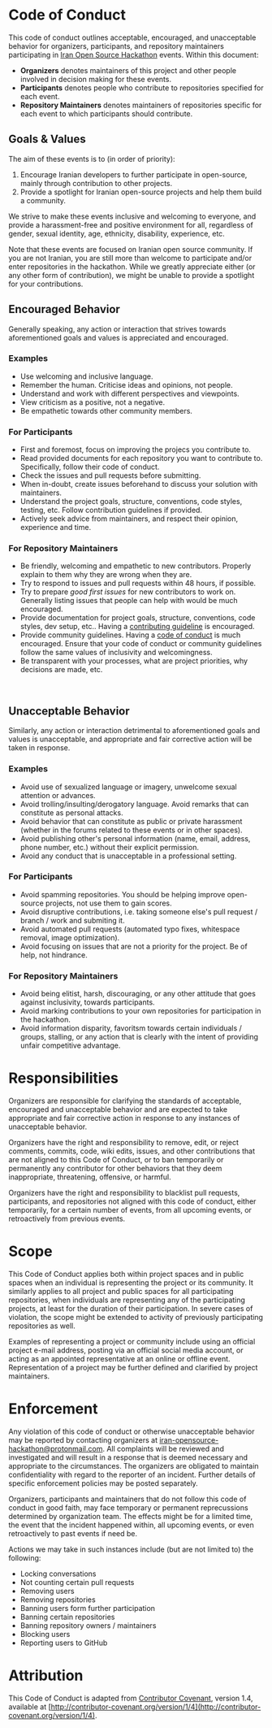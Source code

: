 # Code of Conduct

This code of conduct outlines acceptable, encouraged, and unacceptable behavior for organizers, participants, and repository maintainers
participating in [Iran Open Source Hackathon](https://github.com/OSS-Hackathon/IranOpenSourceHackathon) events. Within this document:

- **Organizers** denotes maintainers of this project and other people involved in decision making for these events.
- **Participants** denotes people who contribute to repositories specified for each event.
- **Repository Maintainers** denotes maintainers of repositories specific for each event to which participants should contribute.

## Goals & Values

The aim of these events is to (in order of priority):

1. Encourage Iranian developers to further participate in open-source, mainly through contribution to other projects.
2. Provide a spotlight for Iranian open-source projects and help them build a community.

We strive to make these events inclusive and welcoming to everyone, and provide a harassment-free and positive
environment for all, regardless of gender, sexual identity, age, ethnicity, disability, 
experience, etc.

Note that these events are focused on Iranian open source community. If you are not Iranian, you are still more than welcome to 
participate and/or enter repositories in the hackathon. While we greatly appreciate either (or any other form of contribution),
we might be unable to provide a spotlight for your contributions.

## Encouraged Behavior

Generally speaking, any action or interaction that strives towards aforementioned goals and values
is appreciated and encouraged.

### Examples

- Use welcoming and inclusive language.
- Remember the human. Criticise ideas and opinions, not people.
- Understand and work with different perspectives and viewpoints.
- View criticism as a positive, not a negative.
- Be empathetic towards other community members.

### For Participants

- First and foremost, focus on improving the projecs you contribute to.
- Read provided documents for each repository you want to contribute to. Specifically, follow their code of conduct.
- Check the issues and pull requests before submitting.
- When in-doubt, create issues beforehand to discuss your solution with maintainers.
- Understand the project goals, structure, conventions, code styles, testing, etc. Follow contribution guidelines if provided.
- Actively seek advice from maintainers, and respect their opinion, experience and time.

### For Repository Maintainers

- Be friendly, welcoming and empathetic to new contributors. Properly explain to them why they are wrong when they are.
- Try to respond to issues and pull requests within 48 hours, if possible.
- Try to prepare _good first issues_ for new contributors to work on. Generally listing issues that people can help with would be much encouraged.
- Provide documentation for project goals, structure, conventions, code styles, dev setup, etc.. Having a [contributing guideline](https://docs.github.com/en/communities/setting-up-your-project-for-healthy-contributions/setting-guidelines-for-repository-contributors) is encouraged.
- Provide community guidelines. Having a [code of conduct](https://opensource.guide/code-of-conduct/) is much encouraged. Ensure that your code of conduct or community guidelines follow the same values of inclusivity and welcomingness.
- Be transparent with your processes, what are project priorities, why decisions are made, etc.

<br>

## Unacceptable Behavior

Similarly, any action or interaction detrimental to aforementioned goals and values
is unacceptable, and appropriate and fair corrective action will be taken in response.

### Examples

- Avoid use of sexualized language or imagery, unwelcome sexual attention or advances.
- Avoid trolling/insulting/derogatory language. Avoid remarks that can constitute as personal attacks.
- Avoid behavior that can constitute as public or private harassment (whether in the forums related to these events or in other spaces).
- Avoid publishing other's personal information (name, email, address, phone number, etc.) without their explicit permission.
- Avoid any conduct that is unacceptable in a professional setting.

### For Participants

- Avoid spamming repositories. You should be helping improve open-source projects, not use them to gain scores.
- Avoid disruptive contributions, i.e. taking someone else's pull request / branch / work and submiting it.
- Avoid automated pull requests (automated typo fixes, whitespace removal, image optimization).
- Avoid focusing on issues that are not a priority for the project. Be of help, not hindrance.

### For Repository Maintainers

- Avoid being elitist, harsh, discouraging, or any other attitude that goes against inclusivity, towards participants.
- Avoid marking contributions to your own repositories for participation in the hackathon.
- Avoid information disparity, favoritsm towards certain individuals / groups, stalling, or any action that is clearly with
the intent of providing unfair competitive advantage.

# Responsibilities

Organizers are responsible for clarifying the standards of acceptable, encouraged and unacceptable behavior
and are expected to take appropriate and fair corrective action in response to any instances of unacceptable behavior.

Organizers have the right and responsibility to remove, edit, or reject comments, commits, code, wiki edits, issues, and other contributions that are not aligned to this Code of Conduct, or to ban temporarily or permanently any contributor for other behaviors that they deem inappropriate, threatening, offensive, or harmful.

Organizers have the right and responsibility to blacklist pull requests, participants, and repositories not aligned
with this code of conduct, either temporarily, for a certain number of events, from all upcoming events, or retroactively
from previous events.

# Scope

This Code of Conduct applies both within project spaces and in public spaces when an individual is representing 
the project or its community. It similarly applies to all project and public spaces for all participating repositories, when individuals are representing any of the participating projects, at least for the duration of their participation. In severe
cases of violation, the scope might be extended to activity of previously participating repositories as well.

Examples of representing a project or community include using an official project e-mail address, posting via an official social media account, or acting as an appointed representative at an online or offline event. Representation of a project may be further defined and clarified by project maintainers.

# Enforcement

Any violation of this code of conduct or otherwise unacceptable behavior may be reported by contacting organizers
at [iran-opensource-hackathon@protonmail.com](mailto:iran-opensource-hackathon@protonmail.com). All complaints will be reviewed and investigated and will result in a response that is deemed necessary and appropriate to the circumstances. The organizers are obligated to maintain confidentiality with regard to the reporter of an incident. Further details of specific enforcement policies may be posted separately.

Organizers, participants and maintainers that do not follow this code of conduct in good faith, may face temporary or
permanent reprecussions determined by organization team. The effects might be for a limited time, the event that
the incident happened within, all upcoming events, or even retroactively to past events if need be.

Actions we may take in such instances include (but are not limited to) the following:

- Locking conversations
- Not counting certain pull requests
- Removing users
- Removing repositories
- Banning users form further participation
- Banning certain repositories
- Banning repository owners / maintainers
- Blocking users
- Reporting users to GitHub

# Attribution

This Code of Conduct is adapted from [Contributor Covenant](https://www.contributor-covenant.org), version 1.4, 
available at [http://contributor-covenant.org/version/1/4](http://contributor-covenant.org/version/1/4).
